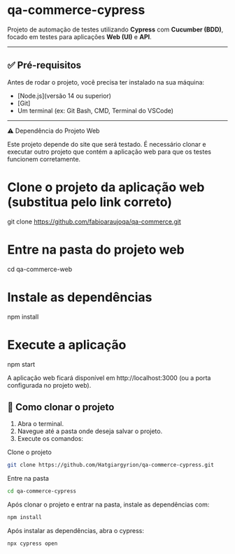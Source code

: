 # qa-commerce-cypress

Projeto de automação de testes utilizando **Cypress** com **Cucumber (BDD)**, focado em testes para aplicações **Web (UI)** e **API**.

---

## ✅ Pré-requisitos

Antes de rodar o projeto, você precisa ter instalado na sua máquina:

- [Node.js](versão 14 ou superior)
- [Git]
- Um terminal (ex: Git Bash, CMD, Terminal do VSCode)

---

⚠️ Dependência do Projeto Web

Este projeto depende do site que será testado. É necessário clonar e executar outro projeto que contém a aplicação web para que os testes funcionem corretamente.

# Clone o projeto da aplicação web (substitua pelo link correto)
git clone https://github.com/fabioaraujoqa/qa-commerce.git

# Entre na pasta do projeto web
cd qa-commerce-web

# Instale as dependências
npm install

# Execute a aplicação
npm start

A aplicação web ficará disponível em http://localhost:3000 (ou a porta configurada no projeto web).

## 🚀 Como clonar o projeto

1. Abra o terminal.
2. Navegue até a pasta onde deseja salvar o projeto.
3. Execute os comandos:

Clone o projeto

```bash
git clone https://github.com/Hatgiargyrion/qa-commerce-cypress.git
```

Entre na pasta

```bash
cd qa-commerce-cypress
```

Após clonar o projeto e entrar na pasta, instale as dependências com:

```bash
npm install
```

Após instalar as dependências, abra o cypress:

```bash
npx cypress open
```